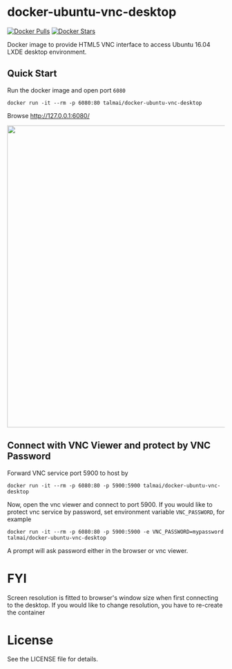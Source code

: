 docker-ubuntu-vnc-desktop
=========================

[![Docker Pulls](https://img.shields.io/docker/pulls/talmai/docker-ubuntu-vnc-desktop.svg)](https://hub.docker.com/r/talmai/docker-ubuntu-vnc-desktop/)
[![Docker Stars](https://img.shields.io/docker/stars/talmai/docker-ubuntu-vnc-desktop.svg)](https://hub.docker.com/r/talmai/docker-ubuntu-vnc-desktop/)

Docker image to provide HTML5 VNC interface to access Ubuntu 16.04 LXDE desktop environment.

Quick Start
-------------------------

Run the docker image and open port `6080`

```
docker run -it --rm -p 6080:80 talmai/docker-ubuntu-vnc-desktop
```

Browse http://127.0.0.1:6080/

<img src="https://raw.github.com/fcwu/docker-ubuntu-vnc-desktop/master/screenshots/lxde.png?v1" width=700/>


Connect with VNC Viewer and protect by VNC Password
------------------

Forward VNC service port 5900 to host by

```
docker run -it --rm -p 6080:80 -p 5900:5900 talmai/docker-ubuntu-vnc-desktop
```

Now, open the vnc viewer and connect to port 5900. If you would like to protect vnc service by password, set environment variable `VNC_PASSWORD`, for example

```
docker run -it --rm -p 6080:80 -p 5900:5900 -e VNC_PASSWORD=mypassword talmai/docker-ubuntu-vnc-desktop
```

A prompt will ask password either in the browser or vnc viewer.


FYI
==================

Screen resolution is fitted to browser's window size when first connecting to the desktop. If you would like to change resolution, you have to re-create the container


License
==================

See the LICENSE file for details.
